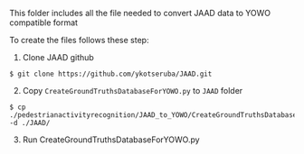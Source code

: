 This folder includes all the file needed to convert JAAD data to YOWO compatible format

To create the files follows these step:

1. Clone JAAD github 

```
$ git clone https://github.com/ykotseruba/JAAD.git
```
2. Copy `CreateGroundTruthsDatabaseForYOWO.py` to `JAAD` folder

```
$ cp ./pedestrianactivityrecognition/JAAD_to_YOWO/CreateGroundTruthsDatabaseForYOWO.py -d ./JAAD/
```
3. Run CreateGroundTruthsDatabaseForYOWO.py

